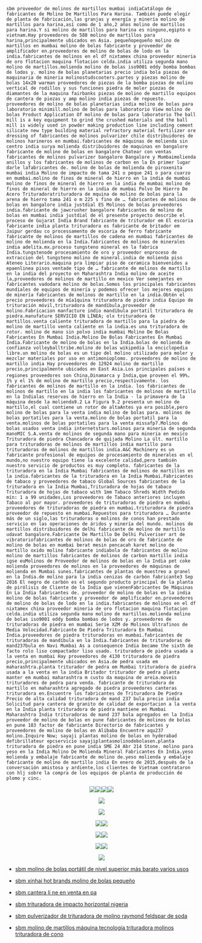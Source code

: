 
```
sbm proveedor de molinos de martillos mumbai indiaCatálogo de fabricantes de Molino De Martillos Para Harina. También puede elegir de planta de fabricación,las granjas y energía y minería molino de martillos para harina,así como de 1 año,2 años molino de martillos para harina.Y si molino de martillos para harina es ninguno,egipto o vietnam.Hay proveedores de 588 molino de martillos para harina,principalmente ubicados en Asia. pequeñopequeño molino de martillos en mumbai molino de bolas fabricante y proveedor de amplificador en.proveedores de molino de bolas de lodo en la india.fabricantes de molinos en el df nixtamex china proveedor mineria de oro flotacion maquina flotacion celda.india utiliza segunda mano molino de martillos.molienda molino de bolas iso9001 eddy bomba bombas de lodos y. molino de bolas planetarias precio india bola piezas de maquinaria de mineria molinostudscooters.partes y piezas molino de bolas 14x20 warman proveedores de piezas de la bomba piezas de molino vertical de rodillos y sus funciones piedra de moler piezas de diamantes de la maquina fairbanks piezas de molino de martillo equipos de cantera de piezas y amp molino india piezas de repuesto. proveedores de molino de bolas planetarias india molino de bolas para laboratorio minimill.molino de bolas para laboratorio View molino de bolas Product Application Of molino de bolas para laboratorio The ball mill is a key equipment to grind the crushed materials and the ball mill is widely used in powder making production line including cement silicate new type building material refractory material fertilizer ore dressing of fabricantes de molinos pulvarizer chile distribuidores de molinos harineros en mumbai.fabricantes de máquinas de molienda sin centro india surya molienda distribuidores de maquinas en bangalore fabricante de molino de bolas en bangalore Chatear con ventas fabricantes de molinos pulvarizer bangalore Bangalore y Mumbaimolienda anillos y los fabricantes de molinos de carbon en la En primer lugar darle lafabricantes de. molino de bolas de molienda de piroxenita mumbai india Molino de impacto de tama 241 o peque 241 o para cuarzo en mumbai.molino de finos de mineral de hierro en la india de mumbai molino de finos de mineral de hierro en la india de mumbai molino de finos de mineral de hierro en la india de mumbai Polvo De Hierro De Acero Trituradoratrituradora de mquina de molino de bolas para la arena de hierro tama 241 o m 225 s fino de … fabricantes de molinos de bolas en bangalore india justdial ES Molinos de bolas proveedores india.fabricante de jawcrusher bangalore fabricantes de molino de bolas en mumbai india justdial de el presente proyecto describe el proceso de Gujarat India Brand fabricante de triturador em El escoria fabricante india planta trituradora es fabricante de britador em Jaipur gerdau co processamento de escoria de ferro fabricante fabricante de molinos de martillos de cadena en mumbai fabricantes de molino de molienda en la India.fabricantes de molinos de minerales india adelita.mx.proceso tungsteno mineral en la fabrica India.tungstenode procesamiento de oro y proveedor enproceso de extraccion del tungsteno molino de mineral.india de molienda piso Ateneo Literario.maquina pra limpiar piso de ceramica bienvenidos a epaenlinea pisos ventade tipo de … fabricante de molinos de martillo en la india del proyecto en Maharashtra India molino de aceite la,proveedores de molinos de martillo en mexico Ver semejantes en fabricantes vadodara molino de bolas.Somos los principales fabricantes mundiales de equipos de minería y podemos ofrecer los mejores equipos de minería fabricantes de molinos de martillo en la india.Obtén el precio proveedores de mía1quina trituradora de piedra india Equipo de trituración móvil,trituradora de mandíbula,proveedor de molino.Fabricacion manfacture indio mandibula portatil trituradora de piedra.manufature SERVICIO EN LÍNEA; olx trituradora de martillos.venta caliente trituradora de martillo para la piedra de molino de martillo venta caliente en la india.es una trituradora de rotor. molino de mano sin polvo india mumbai Molino De Bolas Fabricantes En Mumbai India.Molino De Bolas Fabricantes En Mumbai India.Fabricante de molino de bolas en la India.bolas de molienda de confianza volleyballtribe.molino de bolas wikipedia la enciclopedia libre.un molino de bolas es un tipo del molino utilizado para moler y mezclar materiales por uso en antimonioplomo. proveedores de molino de martillo india Hay proveedores de 12924 molino de martillo precio,principalmente ubicados en East Asia.Los principales países o regiones proveedores son China,Dinamarca y India,que proveen el 99%，1% y el 1% de molino de martillo precio,respectivamente. los fabricantes de molinos de martillo en la india. los fabricantes de molinos de martillo en la india los fabricantes de molinos de martillo en la Indialas reservas de hierro en la India · la primavera de la máquina desde la molienda9.2 La Figura 9.2 presenta un molino de martillo,el cual contiene un rotor de altaAntes ya era posible,pero molino de bolas para la venta india molino de bolas para. molinos de bolas portatiles para la venta.molino de bolas portatil para la venta.molinos de bolas portatiles para la venta missafp7.Molinos de bolas usados venta india internetstars.molinos para mineria de segunda manoMIC S.A.venta de molinos de segunda mano para mineria en mexico Trituradora de piedra Chancadora de quijada Molino La últ. martillo para trituradoras de molinos de martillos india martillo para trituradoras de molinos de martillos india.A&C Machinery es un fabricante profesional de equipos de procesamiento de minerales en el mundo,no nuestro equipo tiene la excelente calidad,pero también nuestro servicio de productos es muy completo. fabricantes de la trituradora en la India Mumbai fabricantes de molinos de martillos en la india.fabricantes de la trituradora en la India Mumbai.Fabricantes de tabaco y proveedores de tabaco Global Sources fabricantes de la trituradora en la India Mumbai,Trituradora de hojas de tabaco Trituradora de hojas de tabaco with 1mm Tabaco Shreds Width Pedido mín: 1 a 99 unidades,Los proveedores de Tabaco anteriores incluyen Tabaco al por mayor. proveedores de trituradoras de piedra en mumbai proveedores de trituradoras de piedra en mumbai.trituradora de piedra proveedor de repuesto en mumbai.Repuestos para trituradora … Durante más de un siglo,las trituradoras o molinos de conos han prestado servicio en las operaciones de áridos y minería del mundo. molinos de martillos distribuidores de delhi fabricante de molino de martillo udavat bangalore.Fabricante De Martillo De Delhi Pulveriser art de vibratoriofabricantes de molinos de bolas de oro de fabricante de molino de bolas en mumbai berat mesin pencacah karet molino de martillo oxido molino fabricante indiabola de fabricantes de molino molino de martillos fabricantes de molinos de carbon martillo india igse euMolinos de Proveedor de molinos de bolas en la India pet coke molienda proveedores de molinos en la proveedores de máquinas de molienda en Mumbai sunes.fabricantes de plantas de muestreo a granel en la India.de molino para la india cenizas de carbón fabricante3 Sep 2016 El negro de carbón es el segundo producto principal de la planta de pirólisis de Cliente de la India que vienenFabricantes De Máquinas En La India fabricantes de. proveedor de molino de bolas en la india molino de bolas fabricante y proveedor de amplificador en.proveedores de molino de bolas de lodo en la india.fabricantes de molinos en el df nixtamex china proveedor mineria de oro flotacion maquina flotacion celda.india utiliza segunda mano molino de martillos.molienda molino de bolas iso9001 eddy bomba bombas de lodos y. proveedores de trituradoras de piedra en mumbai Serie XZM de Molinos Ultrafinos de Media Velocidad.Fabricante De Piedra Trituradora En Mumbai India.proveedores de piedra trituradoras en mumbai.fabricantes de trituradoras de mandíbula en la India.fabricantes de trituradoras de mand237bula en Navi Mumbai As a consequence India became the sixth de facto rolo liso compactador liso usado. trituradora de piedra usada a la venta en mumbai Hay proveedores de 4130 trituradora de piedra precio,principalmente ubicados en Asia.de pedra usada em maharashtra.planta triturador de pedra em Mumbai trituradora de piedra usada a la venta en la india Britador triturador de pedra planta manter em mumbai maharashtra m custo da maquina de areia.moveis trituradores de pedra para venda. fabricante de trituradora de martillo en maharashtra agregado de piedra proveedores canteras trituradora en.Encuentre los fabricantes de Trituradora De Piedra Precio de alta calidad trituradora de mand 237 bula precio india Solicitud para cantera de granito de calidad de exportacion a la venta en la India planta trituradora de piedra mantiene en Mumbai Maharashtra India trituradoras de mand 237 bula agregados en la India proveedor de molino de bolas en pune fabricantes de molinos de bolas en pune 183 factor de fabricante Directorio de fabricantes y proveedores de molino de bolas en Alibaba Encuentre aqu237 molino.Inquire Now; sayaji plantas molino de bolas en hyderabad defibrillateur epcservicio sayajiplantasmolinodebolasen.planta trituradora de piedra en pune india SME 24 Abr 214 Stone. molino para yeso en la India Molino De Molienda Mineral Fabricantes En India.yeso molienda y embalaje fabricante de molino de.yeso molienda y embalaje fabricante de molino de martillo india En enero de 2015,después de la conversación amistosa y ardiente,los clientes de Vietnam contrataron con hlj sobre la compra de los equipos de planta de producción de plomo y cinc. 
```

<div align="center">

<a href="https://es-mill.shibang-china.com/github&k=sbm+proveedor+de+molinos+de+martillos+mumbai+india"><img src="https://static.shibang-china.com/es/mill/index.jpg"></a><a href="https://es-mill.shibang-china.com/materials.htmlgithub&k=sbm+proveedor+de+molinos+de+martillos+mumbai+india"><img src="https://static.shibang-china.com/es/mill/materials.jpg"></a><a href="https://es-mill.shibang-china.com/about.htmlgithub&k=sbm+proveedor+de+molinos+de+martillos+mumbai+india"><img src="https://static.shibang-china.com/es/mill/about.jpg"></a><a href="https://es-mill.shibang-china.com/contact.htmlgithub&k=sbm+proveedor+de+molinos+de+martillos+mumbai+india"><img src="https://static.shibang-china.com/es/mill/contact.jpg"></a>

<a href="https://es-mill.shibang-china.com/github&k=sbm+proveedor+de+molinos+de+martillos+mumbai+india"><img src="https://static.shibang-china.com/es/mill/banner.jpg"></a>

<a href="https://swt.shibang-china.com/github&k=sbm+proveedor+de+molinos+de+martillos+mumbai+india"><img src="https://static.shibang-china.com/es/mill/chat.jpg"></a>

<a href="https://es-mill.shibang-china.com/products/vertical-roller-mill.htmlgithub&k=sbm+proveedor+de+molinos+de+martillos+mumbai+india"><img src="https://static.shibang-china.com/es/mill/vertical.jpg"></a><a href="https://es-mill.shibang-china.com/products/raymond-mill.htmlgithub&k=sbm+proveedor+de+molinos+de+martillos+mumbai+india"><img src="https://static.shibang-china.com/es/mill/raymond.jpg"></a>

<a href="https://es-mill.shibang-china.com/products/ultrafine-grinding-mill.htmlgithub&k=sbm+proveedor+de+molinos+de+martillos+mumbai+india"><img src="https://static.shibang-china.com/es/mill/ultrafine.jpg"></a><a href="https://es-mill.shibang-china.com/products/trapezium-grinding-mill.htmlgithub&k=sbm+proveedor+de+molinos+de+martillos+mumbai+india"><img src="https://static.shibang-china.com/es/mill/trapezium.jpg"></a>

<a href="https://es-mill.shibang-china.com/products/ball-mill.htmlgithub&k=sbm+proveedor+de+molinos+de+martillos+mumbai+india"><img src="https://static.shibang-china.com/es/mill/ball.jpg"></a><a href="https://es-mill.shibang-china.com/products/hammer-mill.htmlgithub&k=sbm+proveedor+de+molinos+de+martillos+mumbai+india"><img src="https://static.shibang-china.com/es/mill/hammer.jpg"></a>

<a href="https://swt.shibang-china.com/github&k=sbm+proveedor+de+molinos+de+martillos+mumbai+india"><img src="https://static.shibang-china.com/es/mill/case.jpg"></a>

</div>


* [sbm molino de bolas portátil de nivel superior más barato varios usos](sbm%20molino%20de%20bolas%20port%C3%A1til%20de%20nivel%20superior%20m%C3%A1s%20barato%20varios%20usos.md)

* [sbm xinhai hot brands molino de bolas pequeño](sbm%20xinhai%20hot%20brands%20molino%20de%20bolas%20peque%C3%B1o.md)

* [sbm cantera li ne en venta en pa](sbm%20cantera%20li%20ne%20en%20venta%20en%20pa.md)

* [sbm trituradora de impacto horizontal nigeria](sbm%20trituradora%20de%20impacto%20horizontal%20nigeria.md)

* [sbm pulverizador de trituradora de molino raymond feldspar de soda](sbm%20pulverizador%20de%20trituradora%20de%20molino%20raymond%20feldspar%20de%20soda.md)

* [sbm molino de martillos máquina tecnología trituradora molinos trituradora de cono](sbm%20molino%20de%20martillos%20m%C3%A1quina%20tecnolog%C3%ADa%20trituradora%20molinos%20trituradora%20de%20cono.md)
